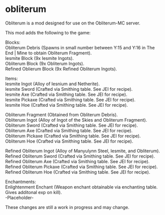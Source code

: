 # obliterum

Obliterum is a mod designed for use on the Obliterum-MC server.

 
This mod adds the following to the game:

 
Blocks:                        
Obliterum Debris (Spawns in small number between Y:15 and Y:16 in The End | Mine to obtain Obliterum Fragment).                         
Iesmite Block (9x Iesmite Ingots).                     
Obliterum Block (9x Obliterum Ingots).              
Refined Oblierum Block (9x Refined Obliterum Ingots).              

Items:                    
Iesmite Ingot (Alloy of Iesnium and Netherite).                    
Iesmite Sword (Crafted via Smithing table. See JEI for recipe).             
Iesmite Axe (Crafted via Smithing table. See JEI for recipe).               
Iesmite Pickaxe (Crafted via Smithing table. See JEI for recipe).               
Iesmite Hoe (Crafted via Smithing table. See JEI for recipe).                

Obliterum Fragment (Obtained from Obliterum Debris).                 
Obliterum Ingot (Alloy of Ingot of the Skies and Obliterum Fragment).             
Obliterum Sword (Crafted via Smithing table. See JEI for recipe).                     
Obliterum Axe (Crafted via Smithing table. See JEI for recipe).               
Obliterum Pickaxe (Crafted via Smithing table. See JEI for recipe).               
Obliterum Hoe (Crafted via Smithing table. See JEI for recipe).                    

Refined Obliterum Ingot (Alloy of Manyulynn Steel, Iesmite, and Obliterum).                
Refined Obliterum Sword (Crafted via Smithing table. See JEI for recipe).                     
Refined Obliterum Axe (Crafted via Smithing table. See JEI for recipe).                 
Refined Obliterum Pickaxe (Crafted via Smithing table. See JEI for recipe).                       
Refined Obliterum Hoe (Crafted via Smithing table. See JEI for recipe).                       

Enchantments:                            
Enlightenment Enchant (Weapon enchant obtainable via enchanting table. Gives additonal exp on kill).            
-Placeholder-

These changes are still a work in progress and may change.
